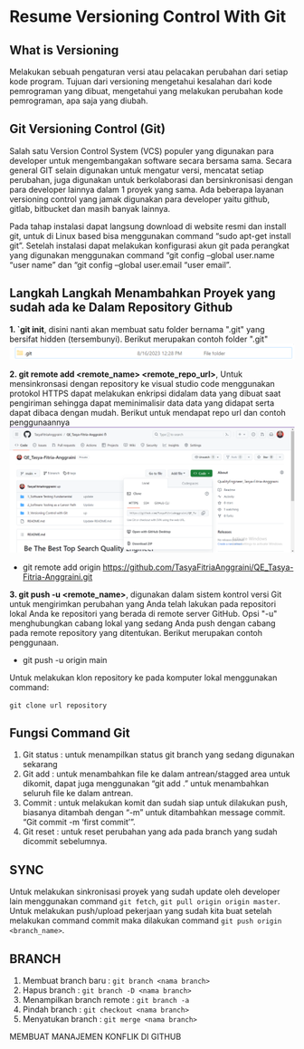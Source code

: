 # Resume Versioning Control With Git

## What is Versioning

<aside>
Melakukan sebuah pengaturan versi atau pelacakan perubahan dari setiap kode program. Tujuan dari versioning mengetahui kesalahan dari kode pemrograman yang dibuat, mengetahui yang melakukan perubahan kode pemrograman, apa saja yang diubah.
</aside>

## Git Versioning Control (Git)

<aside>
Salah satu Version Control System (VCS) populer yang digunakan para developer untuk mengembangakan software secara bersama sama. Secara general GIT selain digunakan untuk mengatur versi, mencatat setiap perubahan, juga digunakan untuk berkolaborasi dan bersinkronisasi dengan para developer lainnya dalam 1 proyek yang sama. Ada beberapa layanan versioning control yang jamak digunakan para developer yaitu github, gitlab, bitbucket dan masih banyak lainnya.

Pada tahap instalasi dapat langsung download di website resmi dan install git, untuk di Linux based bisa menggunakan command “sudo apt-get install git”. Setelah instalasi dapat melakukan konfigurasi akun git pada perangkat yang digunakan menggunakan command “git config –global user.name “user name” dan “git config –global user.email “user email”.
</aside>

## Langkah Langkah Menambahkan Proyek yang sudah ada ke Dalam Repository Github

**1.  `git init**, disini nanti akan membuat satu folder bernama ".git" yang bersifat hidden (tersembunyi). Berikut merupakan contoh folder ".git"
![Image](https://github.com/TasyaFitriaAnggraini/QE_Tasya-Fitria-Anggraini/blob/main/3_Versioning%20Control%20with%20Git/Screenshot/Screenshot%202023-08-18%20144431.png)

**2.  git remote add <remote_name> <remote_repo_url>**, Untuk mensinkronsasi dengan repository ke visual studio code menggunakan protokol HTTPS dapat melakukan enkripsi didalam data yang dibuat saat pengiriman sehingga dapat meminimalisir data data yang didapat serta dapat dibaca dengan mudah. Berikut untuk mendapat repo url dan contoh penggunaannya
![Image](https://github.com/TasyaFitriaAnggraini/QE_Tasya-Fitria-Anggraini/blob/main/3_Versioning%20Control%20with%20Git/Screenshot/Screenshot%202023-08-18%20150508.png)

-   git remote add origin https://github.com/TasyaFitriaAnggraini/QE_Tasya-Fitria-Anggraini.git

**3.  git push -u <remote_name>**, digunakan dalam sistem kontrol versi Git untuk mengirimkan perubahan yang Anda telah lakukan pada repositori lokal Anda ke repositori yang berada di remote server GitHub. Opsi "-u" menghubungkan cabang lokal yang sedang Anda push dengan cabang pada remote repository yang ditentukan. Berikut merupakan contoh penggunaan.

-   git push -u origin main

<aside>
Untuk melakukan klon repository ke pada komputer lokal menggunakan command:

`git clone url repository`
</aside>

## Fungsi Command Git

1.  Git status : untuk menampilkan status git branch yang sedang digunakan sekarang 
1.  Git add    : untuk menambahkan file ke dalam antrean/stagged area untuk dikomit, dapat juga menggunakan “git add .” untuk menambahkan seluruh file ke dalam antrean.
1.  Commit     : untuk melakukan komit dan sudah siap untuk dilakukan push, biasanya ditambah dengan “-m” untuk ditambahkan message commit. “Git commit -m ‘first commit’”.
1.  Git reset  : untuk reset perubahan yang ada pada branch yang sudah dicommit sebelumnya.

## SYNC 

Untuk melakukan sinkronisasi proyek yang sudah update oleh developer lain menggunakan command `git fetch`, `git pull origin origin master`. Untuk melakukan push/upload pekerjaan yang sudah kita buat setelah melakukan command commit maka dilakukan command `git push origin <branch_name>`.

## BRANCH

1. Membuat branch baru         : `git branch <nama branch>` 
1. Hapus branch                : `git branch -D <nama branch>` 
1. Menampilkan branch remote   : `git branch -a` 
1. Pindah branch               : `git checkout <nama branch>` 
1. Menyatukan branch           : `git merge <nama branch>`

MEMBUAT MANAJEMEN KONFLIK DI GITHUB





